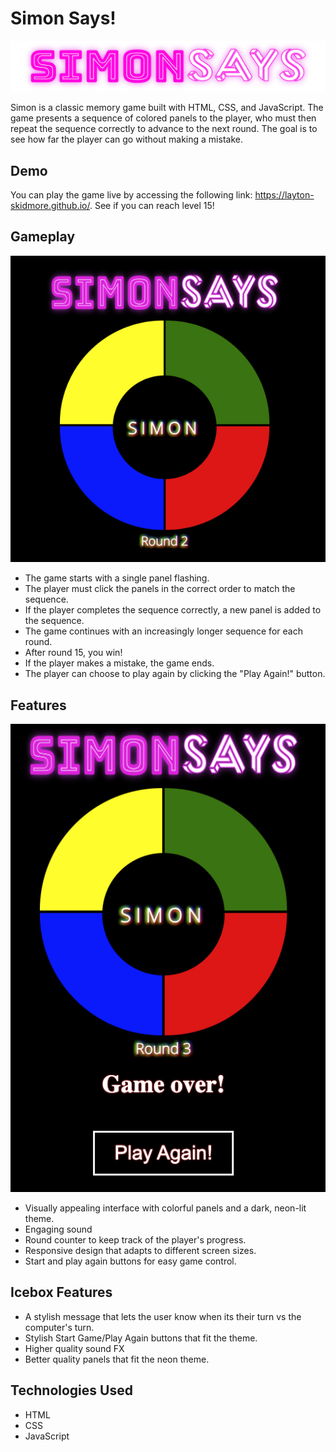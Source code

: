 # Simon Says!

![logo](SimonSays.png)

Simon is a classic memory game built with HTML, CSS, and JavaScript. The game presents a sequence of colored panels to the player, who must then repeat the sequence correctly to advance to the next round. The goal is to see how far the player can go without making a mistake.

## Demo

You can play the game live by accessing the following link: https://layton-skidmore.github.io/. See if you can reach level 15!


## Gameplay
![Alt text](<Screenshot 1.png>)
- The game starts with a single panel flashing.
- The player must click the panels in the correct order to match the sequence.
- If the player completes the sequence correctly, a new panel is added to the sequence.
- The game continues with an increasingly longer sequence for each round.
- After round 15, you win!
- If the player makes a mistake, the game ends.
- The player can choose to play again by clicking the "Play Again!" button.

## Features
![Alt text](<Screenshot 2.png>)
- Visually appealing interface with colorful panels and a dark, neon-lit theme.
- Engaging sound 
- Round counter to keep track of the player's progress.
- Responsive design that adapts to different screen sizes.
- Start and play again buttons for easy game control.

## Icebox Features
- A stylish message that lets the user know when its their turn vs the computer's turn.
- Stylish Start Game/Play Again buttons that fit the theme.
- Higher quality sound FX
- Better quality panels that fit the neon theme.



## Technologies Used

- HTML
- CSS
- JavaScript
